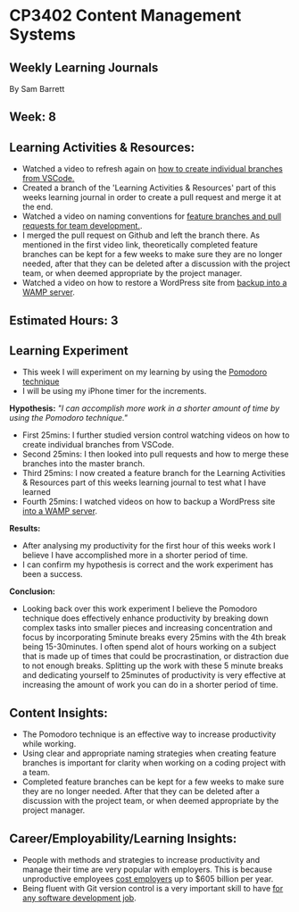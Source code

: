 # CP3402 Content Management Systems
## Weekly Learning Journals

By Sam Barrett

## Week: 8

## Learning Activities & Resources:
- Watched a video to refresh again on [how to create individual branches from VSCode.](https://www.youtube.com/watch?)
- Created a branch of the 'Learning Activities & Resources' part of this weeks learning journal in order to create a pull request and merge it at the end.
- Watched a video on naming conventions for [feature branches and pull requests for team development.](https://www.youtube.com/watch?v=n0w4oL4bJo8).
- I merged the pull request on Github and left the branch there. As mentioned in the first video link, theoretically completed feature branches can be kept for a few weeks to make sure they are no longer needed, after that they can be deleted after a discussion with the project team, or when deemed appropriate by the project manager.
- Watched a video on how to restore a WordPress site from [backup into a WAMP server](https://www.youtube.com/watch?v=-32abtu4ZwM).  

## Estimated Hours: 3

## Learning Experiment 
- This week I will experiment on my learning by using the [Pomodoro technique](https://www.todoist.com/productivity-methods/pomodoro-technique)
- I will be using my iPhone timer for the increments.

**Hypothesis:** _"I can accomplish more work in a shorter amount of time by using the Pomodoro technique."_    
- First 25mins: I further studied version control watching videos on how to create individual branches from VSCode.
- Second 25mins: I then looked into pull requests and how to merge these branches into the master branch.
- Third 25mins: I now created a feature branch for the Learning Activities & Resources part of this weeks learning journal to test what I have learned
- Fourth 25mins: I watched videos on how to backup a WordPress site [into a WAMP server](https://www.youtube.com/watch?v=-32abtu4ZwM).
  
**Results:**  
- After analysing my productivity for the first hour of this weeks work I believe I have accomplished more in a shorter period of time.
- I can confirm my hypothesis is correct and the work experiment has been a success.
  
**Conclusion:**  
- Looking back over this work experiment I believe the Pomodoro technique does effectively enhance productivity by
breaking down complex tasks into smaller pieces and increasing concentration and focus by incorporating 5minute breaks every 25mins with
the 4th break being 15-30minutes. I often spend alot of hours working on a subject that is made up of times that could be procrastination, or 
distraction due to not enough breaks. Splitting up the work with these 5 minute breaks and dedicating yourself to 25minutes of productivity is 
very effective at increasing the amount of work you can do in a shorter period of time.  

## Content Insights:
- The Pomodoro technique is an effective way to increase productivity while working.
- Using clear and appropriate naming strategies when creating feature branches is important for clarity when working on a coding project with a team.
- Completed feature branches can be kept for a few weeks to make sure they are no longer needed. After that they can be deleted after a discussion with the project team, or when deemed appropriate by the project manager.

## Career/Employability/Learning Insights:
- People with methods and strategies to increase productivity and manage their time are very popular with employers. This is because unproductive 
employees [cost employers](https://firstup.io/blog/employee-productivity-statistics/) up to $605 billion per year.
- Being fluent with Git version control is a very important skill to have [for any software development job](https://about.gitlab.com/topics/version-control/version-control-best-practices/).
